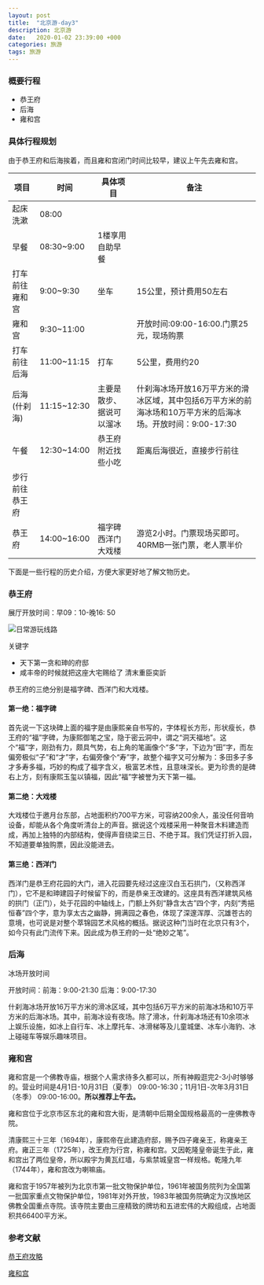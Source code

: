 ```yaml
---
layout: post
title:  "北京游-day3"
description: 北京游
date:   2020-01-02 23:39:00 +000
categories: 旅游
tags: 旅游
---
```


### 概要行程

- 恭王府
- 后海
- 雍和宫

### 具体行程规划

由于恭王府和后海挨着，而且雍和宫闭门时间比较早，建议上午先去雍和宫。

| 项目           | 时间        | 具体项目                     | 备注                                                         |
| -------------- | ----------- | ---------------------------- | ------------------------------------------------------------ |
| 起床洗漱       | 08:00       |                              |                                                              |
| 早餐           | 08:30~9:00  | 1楼享用自助早餐              |                                                              |
| 打车前往雍和宫 | 9:00~9:30   | 坐车                         | 15公里，预计费用50左右                                       |
| 雍和宫         | 9:30~11:00  |                              | 开放时间:09:00-16:00.门票25元，现场购票                      |
| 打车前往后海   | 11:00~11:15 | 打车                         | 5公里，费用约20                                              |
| 后海(什刹海)   | 11:15~12:30 | 主要是散步、据说可以溜冰     | 什刹海冰场开放16万平方米的滑冰区域，其中包括6万平方米的前海冰场和10万平方米的后海冰场。开放时间：9:00-17:30 |
| 午餐           | 12:30~14:00 | 恭王府附近找些小吃           | 距离后海很近，直接步行前往                                   |
| 步行前往恭王府 |             |                              |                                                              |
| 恭王府         | 14:00~16:00 | 福字碑<br/>西洋门<br/>大戏楼 | 游览2小时。门票现场买即可。40RMB一张门票，老人票半价         |

下面是一些行程的历史介绍，方便大家更好地了解文物历史。

### 恭王府

展厅开放时间：早09：10-晚16: 50

![日常游玩线路](https://leiwingqueen-1300197911.cos.ap-guangzhou.myqcloud.com/20200103001804.png)

关键字

- 天下第一贪和珅的府邸
- 咸丰帝的时候就把这座大宅赐给了 清末重臣奕訢

恭王府的三绝分别是福字碑、西洋门和大戏楼。

#### 第一绝：福字碑
首先说一下这块碑上面的福字是由康熙亲自书写的，字体程长方形，形状瘦长，恭王府的“福”字碑，为康熙御笔之宝，隐于密云洞中，谓之“洞天福地”。这个“福”字，刚劲有力，颇具气势，右上角的笔画像个“多”字，下边为“田”字，而左偏旁极似“子”和“才”字，右偏旁像个“寿”字，故整个福字又可分解为：多田多子多才多寿多福，巧妙的构成了福字含义，极富艺术性，且意味深长。更为珍贵的是碑右上方，刻有康熙玉玺以镇福，因此“福”字被誉为天下第一福。

#### 第二绝：大戏楼

大戏楼位于邀月台东部，占地面积约700平方米，可容纳200余人，虽没任何音响设备，却能从各个角度听清台上的声音。据说这个戏楼采用一种聚音木料建造而成，再加上独特的内部结构，使得声音绕梁三日、不绝于耳。我们凭证打折入园，不知道要单独购票，因此没能进去。

#### 第三绝：西洋门

西洋门是恭王府花园的大门，进入花园要先经过这座汉白玉石拱门，（又称西洋门），它不是和珅建园子时候留下的，而是恭亲王改建的。这座具有西洋建筑风格的拱门（正门），处于花园的中轴线上，门额上外刻“静含太古”四个字，内刻“秀挹恒春”四个字，意为享太古之幽静，拥满园之春色，体现了深邃浑厚、沉雄苍古的意境，也可说是对整个萃锦园艺术风格的概括。据说这种门当时在北京只有3个，如今只有此门流传下来。因此成为恭王府的一处“绝妙之笔”。

### 后海

冰场开放时间

开放时间：前海：9:00-21:30 后海：9:00-17:30

什刹海冰场开放16万平方米的滑冰区域，其中包括6万平方米的前海冰场和10万平方米的后海冰场。其中，前海冰设有夜场。除了滑冰，什刹海冰场还有10余项冰上娱乐设施，如冰上自行车、冰上摩托车、冰滑梯等及儿童城堡、冰车小海豹、冰上碰碰车等娱乐趣味项目。

### 雍和宫

雍和宫是一个佛教寺庙，根据个人需求待多久都可以，所有神殿逛完2-3小时够够的。营业时间是4月1日-10月31日（夏季） 09:00-16:30；11月1日-次年3月31日（冬季） 09:00-16:00。**所以推荐上午去。**

雍和宫位于北京市区东北的雍和宫大街，是清朝中后期全国规格最高的一座佛教寺院。

清康熙三十三年（1694年），康熙帝在此建造府邸，赐予四子雍亲王，称雍亲王府。雍正三年（1725年），改王府为行宫，称雍和宫。又因乾隆皇帝诞生于此，雍和宫出了两位皇帝，所以殿宇为黄瓦红墙，与紫禁城皇宫一样规格。乾隆九年（1744年），雍和宫改为喇嘛庙。

雍和宫于1957年被列为北京市第一批文物保护单位，1961年被国务院列为全国第一批国家重点文物保护单位，1981年对外开放，1983年被国务院确定为汉族地区佛教全国重点寺院。该寺院主要由三座精致的牌坊和五进宏伟的大殿组成，占地面积共66400平方米。

### 参考文献

[恭王府攻略](http://www.mafengwo.cn/gonglve/ziyouxing/148630.html)

[雍和宫](http://www.mafengwo.cn/i/17087686.html)



